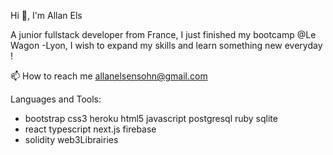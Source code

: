 Hi 👋, I'm Allan Els 

A junior fullstack developer from France, I just finished my bootcamp @Le Wagon -Lyon, I wish to expand my skills and learn something new everyday !

📫 How to reach me allanelsensohn@gmail.com

Languages and Tools:
- bootstrap css3 heroku html5 javascript postgresql ruby sqlite 
- react typescript next.js firebase
- solidity web3Librairies
